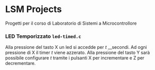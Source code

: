 # LSM Projects

Progetti per il corso di Laboratorio di Sistemi a Microcontrollore

### LED Temporizzato `led-timed.c`
Alla pressione del tasto X un led si accedde per _t_ __secondi. Ad ogni
pressione di X il timer _t_  viene azzerato. Alla pressione del tasto Y sarà
possibile configurare _t_  tramite i pulsanti X per incrementare e Z per 
decrementare.
